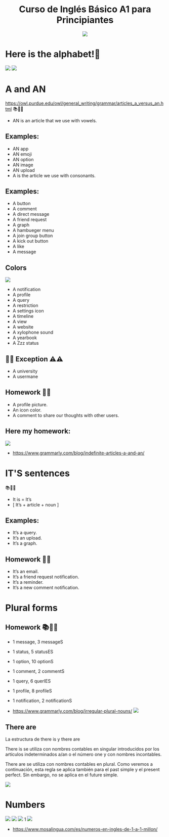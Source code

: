 <div align="center">
    <h1>Curso de Inglés Básico A1 para Principiantes</h1>
    <img src="https://static.platzi.com/cdn-cgi/image/width=1024,quality=50,format=auto/media/achievements/piezas-basic-english-course-beginners_badge-d884a9b2-fa4c-4821-b268-d4d5d0f10ab5.png" width="">
</div>

# Here is the alphabet!👀
![](https://static.platzi.com/media/user_upload/Captura%20de%20pantalla%202022-06-14%20085323-736a53a8-db72-4a6b-9e3c-74668c5b6358.jpg)
![](https://static.platzi.com/media/user_upload/the-english-alphabet.jpg.pagespeed.ce.7Z2Zr1QYsU-18b53e95-ae76-4976-b603-68537c7c42a8.jpg)

# A and AN

https://owl.purdue.edu/owl/general_writing/grammar/articles_a_versus_an.html
📚🍎✨
* AN is an article that we use with vowels.
## Examples:

* AN app
* AN emoji
* AN option
* AN image
* AN upload
* A is the article we use with consonants.
## Examples:

* A button
* A comment
* A direct message
* A friend request
* A graph
* A hambueger menu
* A join group button
* A kick out button
* A like
* A message


## Colors
![](https://static.platzi.com/media/user_upload/colores-eed66b9e-9d61-4b43-be8c-7af26acce81c.jpg)




* A notification
* A profile
* A query
* A restriction
* A settings icon
* A timeline
* A view
* A website
* A xylophone sound
* A yearbook
* A Zzz status
## 🚧🚧 Exception ⚠️⚠️

* A university
* A usermane
## Homework 🍎📑

* A profile picture.
* An icon color.
* A comment to share our thoughts with other users.

## Here my homework:
![](https://static.platzi.com/media/user_upload/a-an%20exercise-1858f1a5-6cef-4e22-b945-4a8b98275dc3.jpg)
* https://www.grammarly.com/blog/indefinite-articles-a-and-an/

# IT'S sentences
📚🍎✨
* It is = It’s
* [ It’s + article + noun ]

## Examples:

* It’s a query.
* It’s an upload.
* It’s a graph.
## Homework 🍎📑

* It’s an email.
* It’s a friend request notification.
* It’s a reminder.
* It’s a new comment notification.

# Plural forms
## Homework 📚🍎✨

* 1 message, 3 messageS
* 1 status, 5 statusES
* 1 option, 10 optionS
* 1 comment, 2 commentS
* 1 query, 6 querIES
* 1 profile, 8 profileS
* 1 notification, 2 notificationS

* https://www.grammarly.com/blog/irregular-plural-nouns/
![](https://static.platzi.com/media/user_upload/platzo%204-82987dac-ace2-4131-b9cb-e40980341562.jpg)

## There are
La estructura de there is y there are

There is se utiliza con nombres contables en singular introducidos por los artículos indeterminados a/an o el número one y con nombres incontables.

There are se utiliza con nombres contables en plural. Como veremos a continuación, esta regla se aplica también para el past simple y el present perfect. Sin embargo, no se aplica en el future simple.

![](https://static.platzi.com/media/user_upload/platzo%205-c15e3888-282a-4401-802a-aeedad1030d0.jpg)

# Numbers
![](https://static.platzi.com/media/user_upload/platzo%206-7ca7503f-c4cd-40eb-b07a-9c875b19179f.jpg)
![](https://www.mosalingua.com/es/files/2017/08/numeros-en-ingles-del-1-al-100-1.jpg)
![](https://www.mosalingua.com/es/files/2017/08/Numeros-en-ingles-de-mil-a-un-millon-1.jpg)
1[](https://www.mosalingua.com/es/files/2017/08/Numeros-ordinales-en-ingles-1.jpg)
![](https://www.mosalingua.com/es/files/2017/08/fracciones-en-ingles.jpg)

* https://www.mosalingua.com/es/numeros-en-ingles-de-1-a-1-millon/

